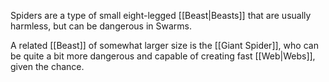 Spiders are a type of small eight-legged [[Beast|Beasts]] that are usually harmless, but can be dangerous in Swarms.

A related [[Beast]] of somewhat larger size is the [[Giant Spider]], who can be quite a bit more dangerous and capable of creating fast [[Web|Webs]], given the chance.
